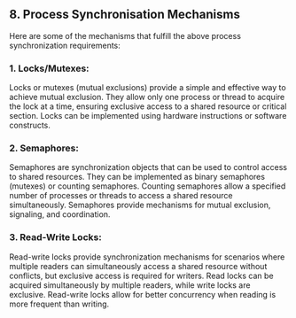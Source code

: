 ## 8. Process Synchronisation Mechanisms

Here are some of the mechanisms that fulfill the above process synchronization requirements:

### 1. Locks/Mutexes: 
Locks or mutexes (mutual exclusions) provide a simple and
effective way to achieve mutual exclusion. They allow only one process or
thread to acquire the lock at a time, ensuring exclusive access to a shared
resource or critical section. Locks can be implemented using hardware
instructions or software constructs.

### 2. Semaphores: 
Semaphores are synchronization objects that can be used to
control access to shared resources. They can be implemented as binary
semaphores (mutexes) or counting semaphores. Counting semaphores allow
a specified number of processes or threads to access a shared resource
simultaneously. Semaphores provide mechanisms for mutual exclusion,
signaling, and coordination.

### 3. Read-Write Locks: 
Read-write locks provide synchronization mechanisms
for scenarios where multiple readers can simultaneously access a shared
resource without conflicts, but exclusive access is required for writers. Read
locks can be acquired simultaneously by multiple readers, while write locks
are exclusive. Read-write locks allow for better concurrency when reading is
more frequent than writing.
